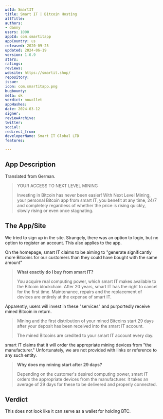 ```yaml
---
wsId: SmartIT
title: Smart IT | Bitcoin Hosting
altTitle: 
authors:
- danny
users: 1000
appId: com.smartitapp
appCountry: us
released: 2020-09-25
updated: 2024-06-19
version: 1.0.9
stars: 
ratings: 
reviews: 
website: https://smartit.shop/
repository: 
issue: 
icon: com.smartitapp.png
bugbounty: 
meta: ok
verdict: nowallet
appHashes: 
date: 2024-03-12
signer: 
reviewArchive: 
twitter: 
social: 
redirect_from: 
developerName: Smart IT Global LTD
features: 

---
```


## App Description

Translated from German.

> YOUR ACCESS TO NEXT LEVEL MINING
>
> Investing in Bitcoin has never been easier! With Next Level Mining, your personal Bitcoin app from smart IT, you benefit at any time, 24/7 and completely regardless of whether the price is rising quickly, slowly rising or even once stagnating.


## The App/Site

We tried to sign up in the site. Strangely, there was an option to login, but no option to register an account. This also applies to the app.

On the homepage, smart IT claims to be aiming to "generate significantly more Bitcoins for our customers than they could have bought with the same amount"

> **What exactly do I buy from smart IT?**
>
> You acquire real computing power, which smart IT makes available to the Bitcoin blockchain. After 20 years, smart IT has the right to cancel for the first time. Maintenance, repairs and the replacement of devices are entirely at the expense of smart IT.

Apparently, users will invest in these "services" and purportedly receive mined Bitcoin in return.

> Mining and the first distribution of your mined Bitcoins start 29 days after your deposit has been received into the smart IT account.
>
> The mined Bitcoins are credited to your smart IT account every day.

smart IT claims that it will order the appropriate mining devices from "the manufacturer." Unfortunately, we are not provided with links or reference to any such entity.

> **Why does my mining start after 29 days?**
>
> Depending on the customer's desired computing power, smart IT orders the appropriate devices from the manufacturer. It takes an average of 29 days for these to be delivered and properly connected.

## Verdict

This does not look like it can serve as a wallet for holding BTC.
